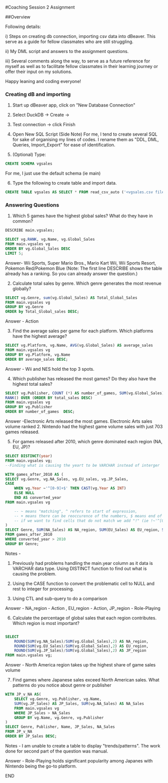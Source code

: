 #Coaching Session 2 Assignment

##Overview

Following details:

i) Steps on creating db connection, importing csv data into dBeaver. This serve as a guide for fellow classmates who are still struggling.

ii) My DML script and answers to the assignment  questions.

iii) Several comments along the way, to serve as a future reference for myself as well as to facilitate fellow classmates in their learning journey  or offer their input on my solutions.

Happy leaning and coding everyone!

### Creating dB and importing

1. Start up dBeaver app, click on "New Database Connection"

2. Select DuckDB -> Create -> <desired folder you want to store your db>

3. Test connection -> click Finish

4. Open New SQL Script
   (Side Note) For me, I tend to create several SQL for sake of organising my lines of codes. I rename them as "DDL, DML, Queries, Import_Export" for ease of identification.

5. (Optional) Type:

```SQL
CREATE SCHEMA vgsales
```
For me, I just use the default schema (ie main)

6. Type the following to create table and import data.

```SQL
CREATE TABLE vgsales AS SELECT * FROM read_csv_auto ('<vgsales.csv file pathname>', HEADER = TRUE);
```

### Answering Questions

1. Which 5 games have the highest global sales? What do they have in common?

```SQL
DESCRIBE main.vgsales;

SELECT vg.RANK, vg.Name, vg.Global_Sales
FROM main.vgsales vg
ORDER BY vg.Global_Sales DESC
LIMIT 5;
```

Answer- Wii Sports, Super Mario Bros., Mario Kart Wii, Wii Sports Resort, Pokemon Red/Pokemon Blue
(Note: The first line DESCRIBE shows the table already has a ranking. So you can already answer the question.)

2. Calculate total sales by genre. Which genre generates the most revenue globally?

```SQL
SELECT vg.Genre, sum(vg.Global_Sales) AS Total_Global_Sales
FROM main.vgsales vg
GROUP BY vg.Genre
ORDER by Total_Global_sales DESC;
```

Answer - Action

3. Find the average sales per game for each platform. Which platforms have the highest average?

```SQL
SELECT vg.Platform, vg.Name, AVG(vg.Global_Sales) AS average_sales
FROM main.vgsales vg
GROUP BY vg.Platform, vg.Name
ORDER BY average_sales DESC;
```

Answer - Wii and NES hold the top 3 spots.

4. Which publisher has released the most games? Do they also have the highest total sales?

```SQL
SELECT vg.Publisher, COUNT (*) AS number_of_games, SUM(vg.Global_Sales) AS total_sales,
RANK() OVER (ORDER BY total_sales DESC)
FROM main.vgsales vg
GROUP BY vg.Publisher
ORDER BY number_of_games  DESC;
```

Answer -Electronic Arts released the most games. Electronic Arts sales volume ranked 2. Nintendo had the highest game volume sales with just 703 games released.

5. For games released after 2010, which genre dominated each region (NA, EU, JP)?

```SQL
SELECT DISTINCT(year)
FROM main.vgsales vg;
--Finding what is causing the yeart to be VARCHAR instead of interger

WITH games_after_2010 AS (
SELECT vg.Genre, vg.NA_Sales, vg.EU_sales, vg.JP_Sales,
CASE
	WHEN vg.Year ~'^[0-9]+$' THEN CAST(vg.Year AS INT)
	ELSE NULL
	END AS converted_year
FROM main.vgsales vg

	-- ~ means "matching", ^ refers to start of expression, 
	-- + means there can be reoccurence of the numbers, $ means end of expression
	-- if we want to find cells that do not match we add "!" (ie !~'^[0-9]+$')
)
SELECT Genre, SUM(NA_Sales) AS NA_region, SUM(EU_Sales) AS EU_region, SUM(JP_Sales) AS JP_region
FROM games_after_2010
WHERE converted_year > 2010
GROUP BY Genre;
```

Notes - 
1. Previously had problems handling the main.year column as it data is VARCHAR data type. Using DISTINCT function to find out what is causing the problem.

2. Using the CASE function to convert the problematic cell to NULL and rest to integer for processing.

3. Using CTL and sub-query to do a comparison

Answer - NA_region - Action , EU_region - Action, JP_region - Role-Playing

6. Calculate the percentage of global sales that each region contributes. Which region is most important?

```SQL

SELECT 
	ROUND(SUM(vg.NA_Sales)/SUM(vg.Global_Sales),2) AS NA_region,
	ROUND(SUM(vg.EU_Sales)/SUM(vg.Global_Sales),2) AS EU_region,
	ROUND(SUM(vg.JP_Sales)/SUM(vg.Global_Sales),2) AS JP_region
FROM main.vgsales vg;
```

Answer - North America region takes up the highest share of game sales volume

7. Find games where Japanese sales exceed North American sales. What patterns do you notice about genre or publisher

```SQL
WITH JP_v_NA AS(
	SELECT vg.Genre, vg.Publisher, vg.Name,
	SUM(vg.JP_Sales) AS JP_Sales, SUM(vg.NA_Sales) AS NA_Sales
	FROM main.vgsales vg
	WHERE JP_Sales > NA_Sales
	GROUP BY vg.Name, vg.Genre, vg.Publisher
)
SELECT Genre, Publisher, Name, JP_Sales, NA_Sales
FROM JP_v_NA
ORDER BY JP_Sales DESC;
```

Notes - I am unable to create a table to display "trends/patterns". The work done for second part of the question was manual.

Answer -  Role-Playing holds significant popularity among Japanes with Nintendo being the go-to platform.

END